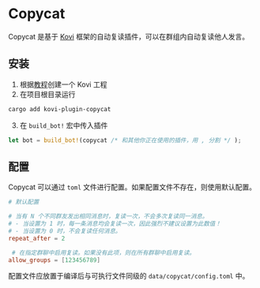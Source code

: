 # Copycat

Copycat 是基于 [Kovi](https://kovi.thricecola.com/) 框架的自动复读插件，可以在群组内自动复读他人发言。  

## 安装

1. 根据[教程](https://kovi.thricecola.com/start/fast.html)创建一个 Kovi 工程
2. 在项目根目录运行
```bash
cargo add kovi-plugin-copycat
```

3. 在 `build_bot!` 宏中传入插件
```rust
let bot = build_bot!(copycat /* 和其他你正在使用的插件，用 , 分割 */ );
```

## 配置

Copycat 可以通过 `toml` 文件进行配置。如果配置文件不存在，则使用默认配置。  

```toml
# 默认配置

# 当有 N 个不同群友发出相同消息时，复读一次，不会多次复读同一消息。
# - 当设置为 1 时，每一条消息均会复读一次，因此强烈不建议设置为此数值！
# - 当设置为 0 时，不会复读任何消息。
repeat_after = 2   

 # 在指定群聊中启用复读。如果没有此项，则在所有群聊中启用复读。
allow_groups = [123456789] 

```  

配置文件应放置于编译后与可执行文件同级的 `data/copycat/config.toml` 中。